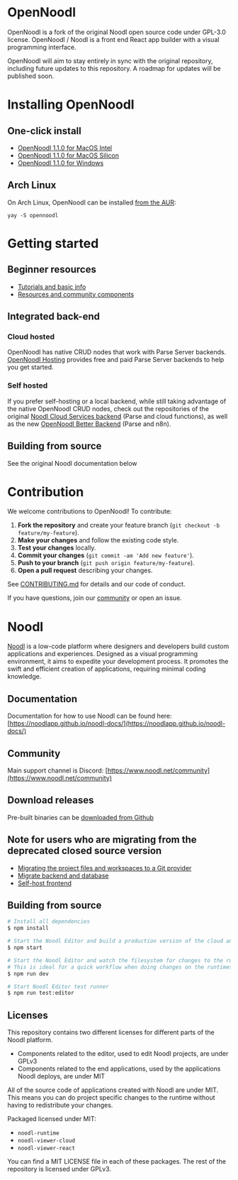 # OpenNoodl

OpenNoodl is a fork of the original Noodl open source code under GPL-3.0 license. OpenNoodl / Noodl is a front end React app builder with a visual programming interface.

OpenNoodl will aim to stay entirely in sync with the original repository, including future updates to this repository. A roadmap for updates will be published soon.

# Installing OpenNoodl

## One-click install

* [OpenNoodl 1.1.0 for MacOS Intel](https://github.com/The-Low-Code-Foundation/OpenNoodl/releases/download/release/OpenNoodl.1.1.0.Apple.Intel.dmg)
* [OpenNoodl 1.1.0 for MacOS Silicon](https://github.com/The-Low-Code-Foundation/OpenNoodl/releases/download/release/OpenNoodl.1.1.0.Apple.Silicon.dmg)
* [OpenNoodl 1.1.0 for Windows](https://github.com/The-Low-Code-Foundation/OpenNoodl/releases/download/release/OpenNoodl.1.1.0.Windows.exe)

## Arch Linux

On Arch Linux, OpenNoodl can be installed [from the AUR](https://aur.archlinux.org/packages/opennoodl):
```
yay -S opennoodl
```

# Getting started

## Beginner resources

* [Tutorials and basic info](https://learn-noodl.com)
* [Resources and community components](https://the-low-code-foundation.fibery.io/invite/5NtlTThnCPh2vaAk)

## Integrated back-end

### Cloud hosted

OpenNoodl has native CRUD nodes that work with Parse Server backends. [OpenNoodl Hosting](https://opennoodl-hosting.com) provides free and paid Parse Server backends to help you get started.

### Self hosted

If you prefer self-hosting or a local backend, while still taking advantage of the native OpenNoodl CRUD nodes, check out the repositories of the original [Noodl Cloud Services backend](https://github.com/The-Low-Code-Foundation/opennoodl-cloudservice) (Parse and cloud functions), as well as the new [OpenNoodl Better Backend](https://github.com/The-Low-Code-Foundation/opennoodl-better-backend) (Parse and n8n).

## Building from source

See the original Noodl documentation below

# Contribution

We welcome contributions to OpenNoodl! To contribute:

1. **Fork the repository** and create your feature branch (`git checkout -b feature/my-feature`).
2. **Make your changes** and follow the existing code style.
3. **Test your changes** locally.
4. **Commit your changes** (`git commit -am 'Add new feature'`).
5. **Push to your branch** (`git push origin feature/my-feature`).
6. **Open a pull request** describing your changes.

See [CONTRIBUTING.md](CONTRIBUTING.md) for details and our code of conduct.

If you have questions, join our [community](https://the-low-code-foundation.fibery.io/invite/5NtlTThnCPh2vaAk) or open an issue.

# Noodl

[Noodl](https://noodl.net) is a low-code platform where designers and developers build custom applications and experiences. Designed as a visual programming environment, it aims to expedite your development process. It promotes the swift and efficient creation of applications, requiring minimal coding knowledge.

## Documentation
Documentation for how to use Noodl can be found here:
[https://noodlapp.github.io/noodl-docs/](https://noodlapp.github.io/noodl-docs/)

## Community
Main support channel is Discord: [https://www.noodl.net/community](https://www.noodl.net/community)

## Download releases
Pre-built binaries can be [downloaded from Github](https://github.com/noodlapp/noodl/releases)

## Note for users who are migrating from the deprecated closed source version
- [Migrating the project files and workspaces to a Git provider](https://noodlapp.github.io/noodl-docs/docs/guides/collaboration/migrating-from-noodl-hosted-git)
- [Migrate backend and database](https://noodlapp.github.io/noodl-docs/docs/guides/deploy/using-an-external-backend#migrating-from-a-noodl-cloud-service)
- [Self-host frontend](https://noodlapp.github.io/noodl-docs/docs/guides/deploy/hosting-frontend)

## Building from source

```bash
# Install all dependencies
$ npm install

# Start the Noodl Editor and build a production version of the cloud and react runtime (useful when running Noodl from source but want to deploy to production)
$ npm start

# Start the Noodl Editor and watch the filesystem for changes to the runtimes. Development versions of the runtimes, not meant for production (mostly due to source maps and file size)
# This is ideal for a quick workflow when doing changes on the runtimes.
$ npm run dev

# Start Noodl Editor test runner
$ npm run test:editor
```

## Licenses
This repository contains two different licenses for different parts of the Noodl platform.

- Components related to the editor, used to edit Noodl projects, are under GPLv3
- Components related to the end applications, used by the applications Noodl deploys, are under MIT

All of the source code of applications created with Noodl are under MIT. This means you can do project specific changes to the runtime without having to redistribute your changes.

Packaged licensed under MIT:
- `noodl-runtime`
- `noodl-viewer-cloud`
- `noodl-viewer-react`

You can find a MIT LICENSE file in each of these packages. The rest of the repository is licensed under GPLv3.
